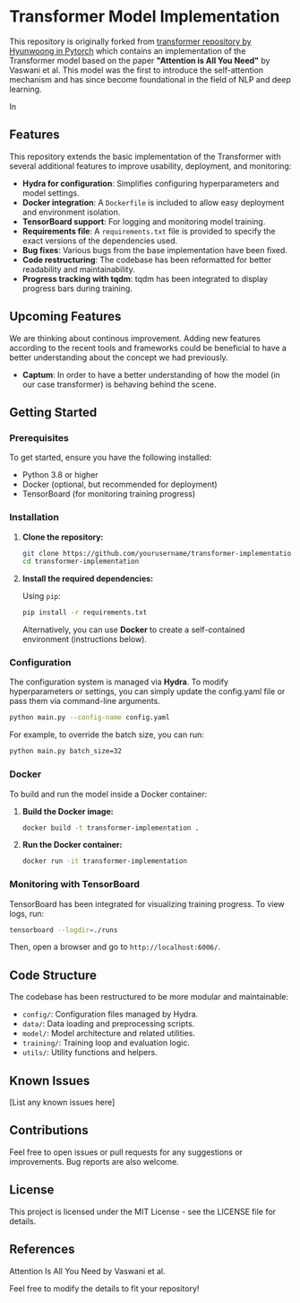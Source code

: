 # Transformer Model Implementation

This repository is originally forked from [transformer repository by Hyunwoong in Pytorch](https://github.com/hyunwoongko/transformer) which contains an implementation of the Transformer model based on the paper **"Attention is All You Need"** by Vaswani et al. This model was the first to introduce the self-attention mechanism and has since become foundational in the field of NLP and deep learning.

In 

## Features

This repository extends the basic implementation of the Transformer with several additional features to improve usability, deployment, and monitoring:

- **Hydra for configuration**: Simplifies configuring hyperparameters and model settings.
- **Docker integration**: A `Dockerfile` is included to allow easy deployment and environment isolation.
- **TensorBoard support**: For logging and monitoring model training.
- **Requirements file**: A `requirements.txt` file is provided to specify the exact versions of the dependencies used.
- **Bug fixes**: Various bugs from the base implementation have been fixed.
- **Code restructuring**: The codebase has been reformatted for better readability and maintainability.
- **Progress tracking with tqdm**: tqdm has been integrated to display progress bars during training.

## Upcoming Features

We are thinking about continous improvement. Adding new features according to the recent tools and frameworks could be beneficial to have a better understanding about the concept we had previously.

- **Captum**: In order to have a better understanding of how the model (in our case transformer) is behaving behind the scene.

## Getting Started

### Prerequisites

To get started, ensure you have the following installed:

- Python 3.8 or higher
- Docker (optional, but recommended for deployment)
- TensorBoard (for monitoring training progress)

### Installation

1. **Clone the repository:**

   ```bash
   git clone https://github.com/yourusername/transformer-implementation.git
   cd transformer-implementation
   ```
2. **Install the required dependencies:**

    Using `pip`:

    ```bash
    pip install -r requirements.txt
    ```
    Alternatively, you can use **Docker** to create a self-contained environment (instructions below).

### Configuration
The configuration system is managed via **Hydra**. To modify hyperparameters or settings, you can simply update the config.yaml file or pass them via command-line arguments.

```bash
python main.py --config-name config.yaml
```
For example, to override the batch size, you can run:

```bash
python main.py batch_size=32
```

### Docker
To build and run the model inside a Docker container:

1. **Build the Docker image:**

    ```bash
    docker build -t transformer-implementation .
    ```

2. **Run the Docker container:**

    ```bash
    docker run -it transformer-implementation
    ```

### Monitoring with TensorBoard
TensorBoard has been integrated for visualizing training progress. To view logs, run:

```bash
tensorboard --logdir=./runs
```
Then, open a browser and go to `http://localhost:6006/`.

## Code Structure
The codebase has been restructured to be more modular and maintainable:

- `config/`: Configuration files managed by Hydra.
- `data/`: Data loading and preprocessing scripts.
- `model/`: Model architecture and related utilities.
- `training/`: Training loop and evaluation logic.
- `utils/`: Utility functions and helpers.

## Known Issues
[List any known issues here]

## Contributions
Feel free to open issues or pull requests for any suggestions or improvements. Bug reports are also welcome.

## License
This project is licensed under the MIT License - see the LICENSE file for details.

## References
Attention Is All You Need by Vaswani et al.

Feel free to modify the details to fit your repository!